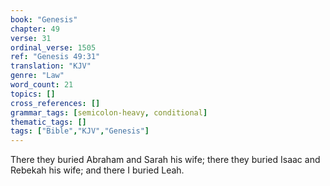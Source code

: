 ```yaml
---
book: "Genesis"
chapter: 49
verse: 31
ordinal_verse: 1505
ref: "Genesis 49:31"
translation: "KJV"
genre: "Law"
word_count: 21
topics: []
cross_references: []
grammar_tags: [semicolon-heavy, conditional]
thematic_tags: []
tags: ["Bible","KJV","Genesis"]
---
```

There they buried Abraham and Sarah his wife; there they buried Isaac and Rebekah his wife; and there I buried Leah.
